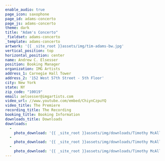 ```yaml
---
enable_audio: true
page_icon: saxophone
page_id: adams-concerto
page_js: adams-concerto
theme: dark
title: "Adam's Concerto"
_fieldset: adams-concerto
_template: adams-concerto
artwork: '{{ _site_root }}assets/img/tim-adams-bw.jpg'
vertical_position: top
horizontal_position: center
name: Andrew C. Elsesser
position: Booking Manager
organization: IMG Artists
address_1: Carnegie Hall Tower
address_2: '152 West 57th Street - 5th Floor'
city: New York
state: NY
zip_code: "10019"
email: aelsesser@imgartists.com
video_url: //www.youtube.com/embed/ChiynCzpuYQ
video_title: The Premiere
recording_title: The Recording
booking_title: Booking Information
downloads_title: Downloads
downloads:
  - 
    photo_download: '{{ _site_root }}assets/img/downloads/Timothy McAllister - 1.jpg'
  - 
    photo_download: '{{ _site_root }}assets/img/downloads/Timothy McAllister - 2.jpg'
  - 
    photo_download: '{{ _site_root }}assets/img/downloads/Timothy McAllister - 3.jpg'
---
```




















